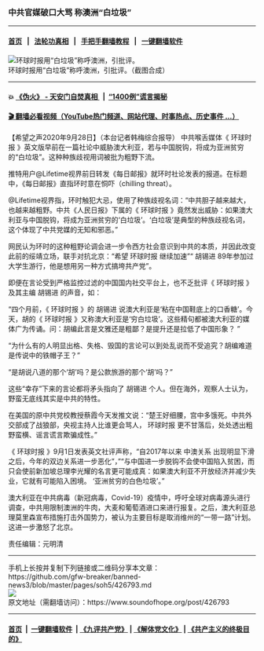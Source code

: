 ### 中共官媒破口大骂 称澳洲“白垃圾” 
------------------------

#### [首页](https://github.com/gfw-breaker/banned-news3/blob/master/README.md) &nbsp;&nbsp;|&nbsp;&nbsp; [法轮功真相](https://github.com/begood0513/basic/blob/master/README.md)  &nbsp;&nbsp;|&nbsp;&nbsp; [手把手翻墙教程](https://github.com/gfw-breaker/guides/wiki)  &nbsp;&nbsp;|&nbsp;&nbsp; [一键翻墙软件](https://github.com/gfw-breaker/nogfw/blob/master/README.md)  



<div><img alt="环球时报用“白垃圾”称呼澳洲，引批评。" src="https://img.soundofhope.org/2020-09/ei7b2d_xcaakncq-1601343250801.jpg"/>
<br/><figcaption class="caption">
 环球时报用“白垃圾”称呼澳洲，引批评。（截图合成）
</figcaption></div><hr/>

#### 💥 [《伪火》 - 天安门自焚真相 ](http://158.247.195.190:10000/videos/blog/weihuo.html)&nbsp; |&nbsp; [“1400例”谎言揭秘  ](http://158.247.195.190:10000/videos/blog/jiexi1400.html)

#### [ 🎬  翻墙必看视频（YouTube热门频道、网站代理、时事热点、历史事件 ...）](https://github.com/gfw-breaker/links/blob/master/banned.md)

<div><div class="Content__Wrapper sc-1bvya0-0 grZQxZ">
 <p class="meta-top">
  <span class="meta">
   【希望之声2020年9月28日】（本台记者韩梅综合报导）
  </span>
  中共喉舌媒体《
  <ok href="/term/1266">
   环球时报
  </ok>
  》英文版早前在一篇社论中威胁澳大利亚，若与中国脱钩，将成为亚洲贫穷的“白垃圾”。这种种族歧视用词被批为粗野下流。
 </p>
 <p>
  推特用户@Lifetime视界前日转发《每日邮报》就环时社论发表的报道。在标题中，《每日邮报》直指环时意在恫吓（chilling threat）。
 </p>
 <div class="AD_Embed__Wrap-sc-1xslmin-0 igMuqX module desktop">
  <div>
  </div>
 </div>
 <p>
  @Lifetime视界指，环时触犯大忌，使用了种族歧视名词：“中共胆子越来越大，也越来越粗野。中共《人民日报》下属的《
  <ok href="/term/1266">
   环球时报
  </ok>
  》竟然发出威胁：如果澳大利亚与中国脱钩，将成为亚洲贫穷的‘白垃圾’。‘白垃圾’是典型的种族歧视名词，这个体现了中共党媒的无知和邪恶。”
 </p>
 <p>
  网民认为环时的这种粗野论调会进一步令西方社会意识到中共的本质，并因此改变此前的绥靖立场，联手对抗北京：“希望
  <ok href="/term/1266">
   环球时报
  </ok>
  继续加速”“
  <ok href="/term/2347">
   胡锡进
  </ok>
  89年参加过大学生游行，他是想用另一种方式搞垮共产党”。
 </p>
 <p>
  即便在言论受到严格监控过滤的中国国内社交平台上，也不乏批评《
  <ok href="/term/1266">
   环球时报
  </ok>
  》及其主编
  <ok href="/term/2347">
   胡锡进
  </ok>
  的声音，如：
 </p>
 <p>
  “四个月前，《
  <ok href="/term/1266">
   环球时报
  </ok>
  》的
  <ok href="/term/2347">
   胡锡进
  </ok>
  说澳大利亚是‘粘在中国鞋底上的口香糖’。今天，胡的《
  <ok href="/term/1266">
   环球时报
  </ok>
  》又称澳大利亚是‘穷白垃圾’。这些精句都被澳大利亚的媒体广为传诵。问：胡编此言是文雅还是粗鄙？是提升还是拉低了中国形象？ ​​​​”
 </p>
 <p>
  “为什么有的人明显出格、失格、毁国的言论可以到处乱说而不受追究？胡编难道是传说中的铁帽子王？”
 </p>
 <p>
  “是胡说八道的那个‘胡’吗？是公款旅游的那个‘胡’吗？”
 </p>
 <p>
  这些“幸存”下来的言论都将矛头指向了
  <ok href="/term/2347">
   胡锡进
  </ok>
  个人。但在海外，观察人士认为，野蛮无底线其实是中共的特性。
 </p>
 <p>
  在美国的原中共党校教授蔡霞今天发推文说：“楚王好细腰，宫中多饿死。中共外交部成了战狼部，央视主持人比谁更会骂人，
  <ok href="/term/1266">
   环球时报
  </ok>
  更不甘落后，处处透出粗野蛮横、谣言谎言欺骗成性。”
 </p>
 <p>
  《
  <ok href="/term/1266">
   环球时报
  </ok>
  》9月1日发表英文社评声称，“自2017年以来
  <ok href="/term/109071">
   中澳关系
  </ok>
  出现明显下滑之后，今年的双边关系进一步恶化”，”“与中国进一步脱钩不会使中国陷入贫困，而只会使前新加坡总理李光耀的名言更可能成真：如果澳大利亚不开放经济并减少失业，它就有可能陷入困境。 ‘亚洲贫穷的白色垃圾’。”
 </p>
 <p>
  澳大利亚在中共病毒（新冠病毒，Covid-19）疫情中，呼吁全球对病毒源头进行调查，中共用限制澳洲的牛肉，大麦和葡萄酒进口来进行报复。之后，澳大利亚总理莫里森宣布措施打击外国势力，被认为主要目标是取消维州的“一带一路”计划。这进一步激怒了北京。
 </p>
 <p class="meta-btm">
  责任编辑：元明清
 </p>
</div>
</div>
<hr/>
手机上长按并复制下列链接或二维码分享本文章：<br/>
https://github.com/gfw-breaker/banned-news3/blob/master/pages/soh5/426793.md <br/>
<a href='https://github.com/gfw-breaker/banned-news3/blob/master/pages/soh5/426793.md'><img src='https://github.com/gfw-breaker/banned-news3/blob/master/pages/soh5/426793.md.png'/></a> <br/>
原文地址（需翻墙访问）：https://www.soundofhope.org/post/426793


------------------------
#### [首页](https://github.com/gfw-breaker/banned-news3/blob/master/README.md) &nbsp;|&nbsp; [一键翻墙软件](https://github.com/gfw-breaker/nogfw/blob/master/README.md) &nbsp;| [《九评共产党》](https://github.com/gfw-breaker/9ping.md/blob/master/README.md#九评之一评共产党是什么) | [《解体党文化》](https://github.com/gfw-breaker/jtdwh.md/blob/master/README.md) | [《共产主义的终极目的》](https://github.com/gfw-breaker/gczydzjmd.md/blob/master/README.md)


<img src='http://gfw-breaker.win/banned-news3/pages/soh5/426793.md' width='0px' height='0px'/>